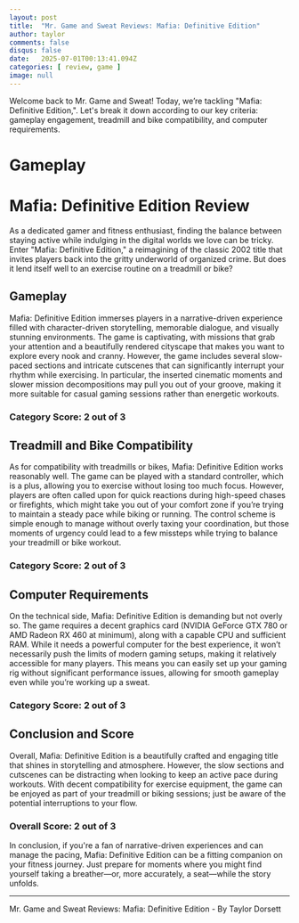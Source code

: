 ```yaml
---
layout: post
title:  "Mr. Game and Sweat Reviews: Mafia: Definitive Edition"
author: taylor
comments: false
disqus: false
date:   2025-07-01T00:13:41.094Z
categories: [ review, game ]
image: null
---
```


Welcome back to Mr. Game and Sweat! Today, we’re tackling "Mafia: Definitive Edition,". Let's break it down according to our key criteria: gameplay engagement, treadmill and bike compatibility, and computer requirements.

# Gameplay

# Mafia: Definitive Edition Review

As a dedicated gamer and fitness enthusiast, finding the balance between staying active while indulging in the digital worlds we love can be tricky. Enter "Mafia: Definitive Edition," a reimagining of the classic 2002 title that invites players back into the gritty underworld of organized crime. But does it lend itself well to an exercise routine on a treadmill or bike? 

## Gameplay

Mafia: Definitive Edition immerses players in a narrative-driven experience filled with character-driven storytelling, memorable dialogue, and visually stunning environments. The game is captivating, with missions that grab your attention and a beautifully rendered cityscape that makes you want to explore every nook and cranny. However, the game includes several slow-paced sections and intricate cutscenes that can significantly interrupt your rhythm while exercising. In particular, the inserted cinematic moments and slower mission decompositions may pull you out of your groove, making it more suitable for casual gaming sessions rather than energetic workouts. 

### Category Score: 2 out of 3

## Treadmill and Bike Compatibility

As for compatibility with treadmills or bikes, Mafia: Definitive Edition works reasonably well. The game can be played with a standard controller, which is a plus, allowing you to exercise without losing too much focus. However, players are often called upon for quick reactions during high-speed chases or firefights, which might take you out of your comfort zone if you’re trying to maintain a steady pace while biking or running. The control scheme is simple enough to manage without overly taxing your coordination, but those moments of urgency could lead to a few missteps while trying to balance your treadmill or bike workout.

### Category Score: 2 out of 3

## Computer Requirements

On the technical side, Mafia: Definitive Edition is demanding but not overly so. The game requires a decent graphics card (NVIDIA GeForce GTX 780 or AMD Radeon RX 460 at minimum), along with a capable CPU and sufficient RAM. While it needs a powerful computer for the best experience, it won’t necessarily push the limits of modern gaming setups, making it relatively accessible for many players. This means you can easily set up your gaming rig without significant performance issues, allowing for smooth gameplay even while you’re working up a sweat. 

### Category Score: 2 out of 3

## Conclusion and Score

Overall, Mafia: Definitive Edition is a beautifully crafted and engaging title that shines in storytelling and atmosphere. However, the slow sections and cutscenes can be distracting when looking to keep an active pace during workouts. With decent compatibility for exercise equipment, the game can be enjoyed as part of your treadmill or biking sessions; just be aware of the potential interruptions to your flow. 

### Overall Score: 2 out of 3

In conclusion, if you're a fan of narrative-driven experiences and can manage the pacing, Mafia: Definitive Edition can be a fitting companion on your fitness journey. Just prepare for moments where you might find yourself taking a breather—or, more accurately, a seat—while the story unfolds.

---

Mr. Game and Sweat Reviews: Mafia: Definitive Edition - By Taylor Dorsett
